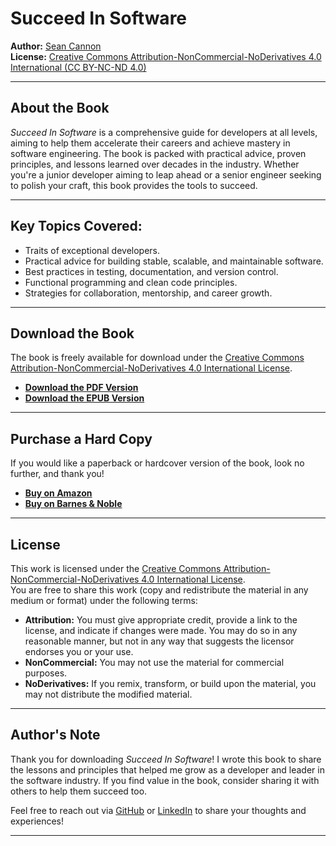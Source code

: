 # Succeed In Software

**Author:** <a target="_blank" href="https://www.linkedin.com/in/seanpcannon/">Sean Cannon</a>  
**License:** <a target="_blank" href="https://creativecommons.org/licenses/by-nd/4.0/?ref=chooser-v1">Creative Commons Attribution-NonCommercial-NoDerivatives 4.0 International (CC BY-NC-ND 4.0)</a>

---

## About the Book

*Succeed In Software* is a comprehensive guide for developers at all levels, aiming to help them accelerate their careers and achieve mastery in software engineering. The book is packed with practical advice, proven principles, and lessons learned over decades in the industry. Whether you're a junior developer aiming to leap ahead or a senior engineer seeking to polish your craft, this book provides the tools to succeed.

---

## Key Topics Covered:
- Traits of exceptional developers.
- Practical advice for building stable, scalable, and maintainable software.
- Best practices in testing, documentation, and version control.
- Functional programming and clean code principles.
- Strategies for collaboration, mentorship, and career growth.

---

## Download the Book

The book is freely available for download under the <a target="_blank" href="https://creativecommons.org/licenses/by-nc-nd/4.0/">Creative Commons Attribution-NonCommercial-NoDerivatives 4.0 International License</a>.

- **[Download the PDF Version](./Succeed_In_Software.pdf)**
- **[Download the EPUB Version](./Succeed_In_Software.epub)**

---

## Purchase a Hard Copy

If you would like a paperback or hardcover version of the book, look no further, and thank you! 

- **<a target="_blank" href="https://www.amazon.com/Succeed-Software-Comprehensive-Career-Excellence/dp/B0BRTV69MV">Buy on Amazon</a>**
- **<a target="_blank" href="https://www.barnesandnoble.com/w/succeed-in-software-sean-cannon/1142928237?ean=9798987497630">Buy on Barnes & Noble</a>**

---

## License

This work is licensed under the <a target="_blank" href="https://creativecommons.org/licenses/by-nc-nd/4.0/">Creative Commons Attribution-NonCommercial-NoDerivatives 4.0 International License</a>.  
You are free to share this work (copy and redistribute the material in any medium or format) under the following terms:
- **Attribution:** You must give appropriate credit, provide a link to the license, and indicate if changes were made. You may do so in any reasonable manner, but not in any way that suggests the licensor endorses you or your use.
- **NonCommercial:** You may not use the material for commercial purposes.
- **NoDerivatives:** If you remix, transform, or build upon the material, you may not distribute the modified material.

---

## Author's Note

Thank you for downloading *Succeed In Software*! I wrote this book to share the lessons and principles that helped me grow as a developer and leader in the software industry. If you find value in the book, consider sharing it with others to help them succeed too.

Feel free to reach out via <a target="_blank" href="https://www.github.com/seancannon/">GitHub</a> or <a target="_blank" href="https://www.linkedin.com/in/seanpcannon/">LinkedIn</a> to share your thoughts and experiences!

---
